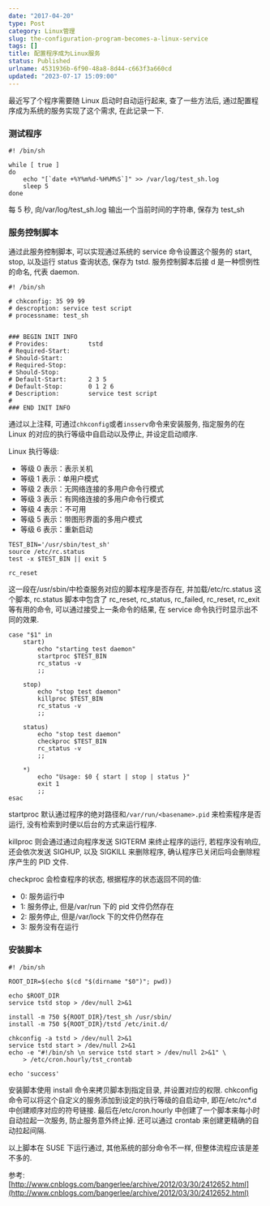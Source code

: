 ```yaml
---
date: "2017-04-20"
type: Post
category: Linux管理
slug: the-configuration-program-becomes-a-linux-service
tags: []
title: 配置程序成为Linux服务
status: Published
urlname: 4531936b-6f90-48a8-8d44-c663f3a660cd
updated: "2023-07-17 15:09:00"
---
```


最近写了个程序需要随 Linux 启动时自动运行起来, 查了一些方法后, 通过配置程序成为系统的服务实现了这个需求, 在此记录一下.

### 测试程序

```text
#! /bin/sh

while [ true ]
do
    echo "[`date +%Y%m%d-%H%M%S`]" >> /var/log/test_sh.log
    sleep 5
done

```

每 5 秒, 向/var/log/test_sh.log 输出一个当前时间的字符串, 保存为 test_sh

### 服务控制脚本

通过此服务控制脚本, 可以实现通过系统的 service 命令设置这个服务的 start, stop, 以及运行 status 查询状态, 保存为 tstd. 服务控制脚本后接 d 是一种惯例性的命名, 代表 daemon.

```text
#! /bin/sh

# chkconfig: 35 99 99
# descroption: service test script
# processname: test_sh


### BEGIN INIT INFO
# Provides:           tstd
# Required-Start:
# Should-Start:
# Required-Stop:
# Should-Stop:
# Default-Start:      2 3 5
# Default-Stop:       0 1 2 6
# Description:        service test script
#
### END INIT INFO

```

通过以上注释, 可通过`chkconfig`或者`insserv`命令来安装服务, 指定服务的在 Linux 的对应的执行等级中自启动以及停止, 并设定启动顺序.

Linux 执行等级:

- 等级 0 表示：表示关机
- 等级 1 表示：单用户模式
- 等级 2 表示：无网络连接的多用户命令行模式
- 等级 3 表示：有网络连接的多用户命令行模式
- 等级 4 表示：不可用
- 等级 5 表示：带图形界面的多用户模式
- 等级 6 表示：重新启动

```text
TEST_BIN='/usr/sbin/test_sh'
source /etc/rc.status
test -x $TEST_BIN || exit 5

rc_reset

```

这一段在/usr/sbin/中检查服务对应的脚本程序是否存在, 并加载/etc/rc.status 这个脚本, rc.status 脚本中包含了 rc_reset, rc_status, rc_failed, rc_reset, rc_exit 等有用的命令, 可以通过接受上一条命令的结果, 在 service 命令执行时显示出不同的效果.

```text
case "$1" in
    start)
        echo "starting test daemon"
        startproc $TEST_BIN
        rc_status -v
        ;;

    stop)
        echo "stop test daemon"
        killproc $TEST_BIN
        rc_status -v
        ;;

    status)
        echo "stop test daemon"
        checkproc $TEST_BIN
        rc_status -v
        ;;

    *)
        echo "Usage: $0 { start | stop | status }"
        exit 1
        ;;
esac

```

startproc 默认通过程序的绝对路径和`/var/run/<basename>.pid` 来检索程序是否运行, 没有检索到时便以后台的方式来运行程序.

killproc 则会通过通过向程序发送 SIGTERM 来终止程序的运行, 若程序没有响应, 还会依次发送 SIGHUP, 以及 SIGKILL 来删除程序, 确认程序已关闭后吗会删除程序产生的 PID 文件.

checkproc 会检查程序的状态, 根据程序的状态返回不同的值:

- 0: 服务运行中
- 1: 服务停止, 但是/var/run 下的 pid 文件仍然存在
- 2: 服务停止, 但是/var/lock 下的文件仍然存在
- 3: 服务没有在运行

### 安装脚本

```text
#! /bin/sh

ROOT_DIR=$(echo $(cd "$(dirname "$0")"; pwd))

echo $ROOT_DIR
service tstd stop > /dev/null 2>&1

install -m 750 ${ROOT_DIR}/test_sh /usr/sbin/
install -m 750 ${ROOT_DIR}/tstd /etc/init.d/

chkconfig -a tstd > /dev/null 2>&1
service tstd start > /dev/null 2>&1
echo -e "#!/bin/sh \n service tstd start > /dev/null 2>&1" \
    > /etc/cron.hourly/tst_crontab

echo 'success'

```

安装脚本使用 install 命令来拷贝脚本到指定目录, 并设置对应的权限. chkconfig 命令可以将这个自定义的服务添加到设定的执行等级的自启动中, 即在/etc/rc\*.d 中创建顺序对应的符号链接.
最后在/etc/cron.hourly 中创建了一个脚本来每小时自动拉起一次服务, 防止服务意外终止掉. 还可以通过 crontab 来创建更精确的自动拉起间隔.

以上脚本在 SUSE 下运行通过, 其他系统的部分命令不一样, 但整体流程应该是差不多的.

参考: [http://www.cnblogs.com/bangerlee/archive/2012/03/30/2412652.html](http://www.cnblogs.com/bangerlee/archive/2012/03/30/2412652.html)

